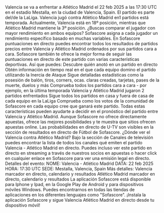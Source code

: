 Valencia se va a enfrentar a Atlético Madrid el 22 feb 2025 a las 17:30 UTC en el estadio Mestalla, en la ciudad de Valencia, Spain. El partido es parte del/de la LaLiga.
Valencia jugó contra Atlético Madrid en1 partidos está temporada. Actualmente, Valencia está en 18º posición, mientras que Atlético Madrid mantiene la 3º posición. ¿Buscas comparar el jugador con mayor rendimiento en ambos equipos? Sofascore asigna a cada jugador un rendimiento específico basado en muchas variables.
En Sofascore puntuaciones en directo puedes encontrar todos los resultados de partidos precios entre Valencia y Atlético Madrid ordenados por sus partidos cara a cara. Sofascore también te ofrece la mejor forma de seguir las puntuaciones en directo de este partido con varias características deportivas. Así que puedes:
Descubre quién anotó en un partido en directo
Obtén información en tiempo real en el que cada equipo domino el partido utilizando la Inercia de Ataque
Sigue detalladas estadísticas como la posesión de balón, tiros, corners, ocas. claras creadas, tarjetas, pases de la muerte, duelos y más
Comprueba todos los partidos cara a cara - por ejemplo, en la última temporada Valencia y Atlético Madrid jugaron 2 partidos enfrentados
Sigue todos los partidos en casa y fuera de casa de cada equipo en la LaLiga
Comprueba como los votos de la comunidad de Sofascore en cada equipo cree que ganará este partido.
Todas estas características pueden ayudarte a decidir en el pronóstico del partido entre Valencia y Atlético Madrid. Aunque Sofascore no ofrece directamente apuestas, ofrece las mejores posibilidades y te muestra que sitios ofrecen apuestas online. Las probabilidades en directo de U-TV son visibles en la sección de resultados en directo de Fútbol de Sofascore.
¿Dónde ver el Valencia contra Atlético Madrid? Bajo la sección de Canales de televisión puedes encontrar la lista de todos los canales qué emiten el partido Valencia - Atlético Madrid en directo. Puedes incluso ver este partido en directo en streaming a través de nuestros socios en apuestas o hacer click en cualquier enlace en Sofascore para ver una emisión legal en directo.
Detalles del evento:
NOME: Valencia - Atlético Madrid
DATA: 22 feb 2025
HORA: 17:30 UTC
SEDE: Mestalla, Valencia, Spain
Más detalles:
Valencia marcador en directo, calendario y resultados
Atlético Madrid marcador en directo, calendario y resultados
La aplicación Sofascore está disponible para Iphone y Ipad, en la Google Play de Android y para dispositivos móviles Windows. Puedes encontrarnos en todas las tiendas de aplicaciones en los diferentes lenguajes como "Sofascore". ¡Instala la aplicación Sofascore y sigue Valencia Atlético Madrid en directo desde tu dispositivo móvil!
